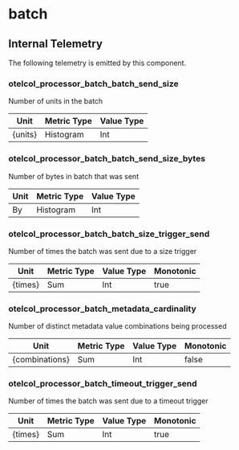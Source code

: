 [comment]: <> (Code generated by mdatagen. DO NOT EDIT.)

# batch

## Internal Telemetry

The following telemetry is emitted by this component.

### otelcol_processor_batch_batch_send_size

Number of units in the batch

| Unit | Metric Type | Value Type |
| ---- | ----------- | ---------- |
| {units} | Histogram | Int |

### otelcol_processor_batch_batch_send_size_bytes

Number of bytes in batch that was sent

| Unit | Metric Type | Value Type |
| ---- | ----------- | ---------- |
| By | Histogram | Int |

### otelcol_processor_batch_batch_size_trigger_send

Number of times the batch was sent due to a size trigger

| Unit | Metric Type | Value Type | Monotonic |
| ---- | ----------- | ---------- | --------- |
| {times} | Sum | Int | true |

### otelcol_processor_batch_metadata_cardinality

Number of distinct metadata value combinations being processed

| Unit | Metric Type | Value Type | Monotonic |
| ---- | ----------- | ---------- | --------- |
| {combinations} | Sum | Int | false |

### otelcol_processor_batch_timeout_trigger_send

Number of times the batch was sent due to a timeout trigger

| Unit | Metric Type | Value Type | Monotonic |
| ---- | ----------- | ---------- | --------- |
| {times} | Sum | Int | true |
